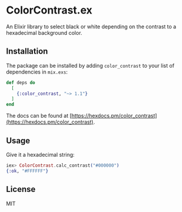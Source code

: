 # ColorContrast.ex

An Elixir library to select black or white depending on the contrast to a
hexadecimal background color.

## Installation

The package can be installed by adding `color_contrast` to your list of
dependencies in `mix.exs`:

```elixir
def deps do
  [
    {:color_contrast, "~> 1.1"}
  ]
end
```

The docs can be found at [https://hexdocs.pm/color_contrast](https://hexdocs.pm/color_contrast).

## Usage

Give it a hexadecimal string:

``` elixir
iex> ColorContrast.calc_contrast("#000000")
{:ok, "#FFFFFF"}
```

## License

MIT
